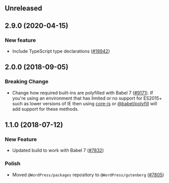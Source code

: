 <!-- Learn how to maintain this file at https://github.com/WordPress/gutenberg/tree/master/packages#maintaining-changelogs. -->

## Unreleased

## 2.9.0 (2020-04-15)

### New feature

- Include TypeScript type declarations ([#18942](https://github.com/WordPress/gutenberg/pull/18942))

## 2.0.0 (2018-09-05)

### Breaking Change

- Change how required built-ins are polyfilled with Babel 7 ([#9171](https://github.com/WordPress/gutenberg/pull/9171)).  If you're using an environment that has limited or no support for ES2015+ such as lower versions of IE then using [core-js](https://github.com/zloirock/core-js) or [@babel/polyfill](https://babeljs.io/docs/en/next/babel-polyfill) will add support for these methods.

## 1.1.0 (2018-07-12)

### New Feature

- Updated build to work with Babel 7 ([#7832](https://github.com/WordPress/gutenberg/pull/7832))

### Polish

- Moved `@WordPress/packages` repository to `@WordPress/gutenberg` ([#7805](https://github.com/WordPress/gutenberg/pull/7805))

